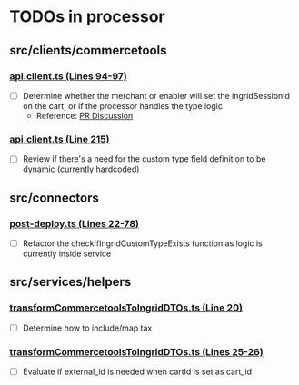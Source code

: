 # TODOs in processor

## src/clients/commercetools

### [api.client.ts (Lines 94-97)](./src/clients/commercetools/api.client.ts#L94-L97)

- [ ] Determine whether the merchant or enabler will set the ingridSessionId on the cart, or if the processor handles the type logic
  - Reference: [PR Discussion](https://github.com/commercetools/connect-shipping-integration-ingrid/pull/16#discussion_r1935235022)

### [api.client.ts (Line 215)](./src/clients/commercetools/api.client.ts#L215)

- [ ] Review if there's a need for the custom type field definition to be dynamic (currently hardcoded)

## src/connectors

### [post-deploy.ts (Lines 22-78)](./src/connectors/post-deploy.ts#L22-L78)

- [ ] Refactor the checkIfIngridCustomTypeExists function as logic is currently inside service

## src/services/helpers

### [transformCommercetoolsToIngridDTOs.ts (Line 20)](./src/services/helpers/transformCommercetoolsToIngridDTOs.ts#L20)

- [ ] Determine how to include/map tax

### [transformCommercetoolsToIngridDTOs.ts (Lines 25-26)](./src/services/helpers/transformCommercetoolsToIngridDTOs.ts#L25-L26)

- [ ] Evaluate if external_id is needed when cartId is set as cart_id
